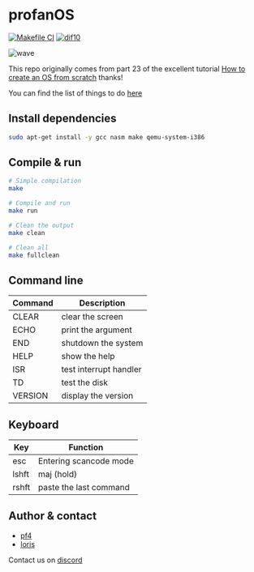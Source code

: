 # profanOS

[![Makefile CI](https://github.com/elydre/profanOS/actions/workflows/makefile.yml/badge.svg)](https://github.com/elydre/profanOS/actions/workflows/makefile.yml)
[![dif10](https://img.shields.io/badge/dif10-7-brightgreen)](https://pf4.ddns.net/dif10/)


![wave](https://elydre.github.io/img/profan.svg)

This repo originally comes from part 23 of the excellent tutorial [How to create an OS from scratch](https://github.com/cfenollosa/os-tutorial) thanks!

You can find the list of things to do [here](https://framindmap.org/c/maps/1263862/embed)

## Install dependencies

```bash
sudo apt-get install -y gcc nasm make qemu-system-i386
```

## Compile & run

```bash
# Simple compilation
make

# Compile and run
make run

# Clean the output
make clean

# Clean all
make fullclean
```

## Command line

| Command | Description            |
|---------|------------------------|
| CLEAR   | clear the screen       |
| ECHO    | print the argument     |
| END     | shutdown the system    |
| HELP    | show the help          |
| ISR     | test interrupt handler |
| TD      | test the disk          |
| VERSION | display the version    |

## Keyboard

| Key  | Function               |
|------|------------------------|
| esc  | Entering scancode mode |
| lshft| maj (hold)             |
| rshft| paste the last command |

## Author & contact

* [pf4](https://github.com/elydre)
* [loris](https://github.com/Lorisredstone)

Contact us on [discord](https://pf4.ddns.net/discord)